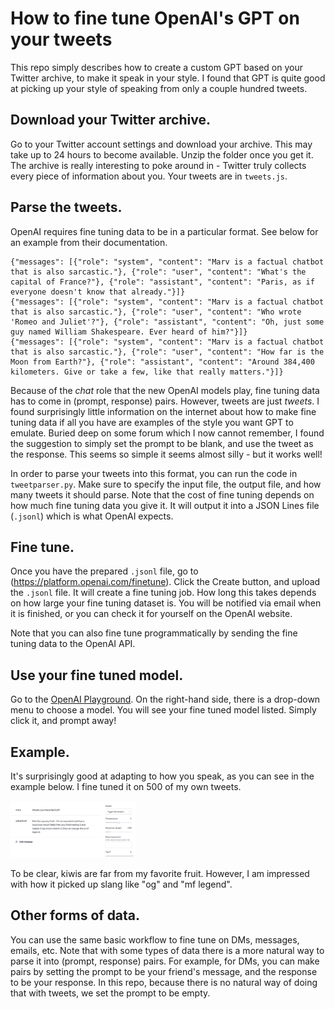 # How to fine tune OpenAI's GPT on your tweets

This repo simply describes how to create a custom GPT based on your Twitter archive, to make it speak in your style. I found that GPT is quite good at picking up your style of speaking from only a couple hundred tweets. 

## Download your Twitter archive.
Go to your Twitter account settings and download your archive. This may take up to 24 hours to become available. Unzip the folder once you get it. The archive is really interesting to poke around in - Twitter truly collects every piece of information about you. Your tweets are in `tweets.js`.

## Parse the tweets.
OpenAI requires fine tuning data to be in a particular format. See below for an example from their documentation.

```
{"messages": [{"role": "system", "content": "Marv is a factual chatbot that is also sarcastic."}, {"role": "user", "content": "What's the capital of France?"}, {"role": "assistant", "content": "Paris, as if everyone doesn't know that already."}]}
{"messages": [{"role": "system", "content": "Marv is a factual chatbot that is also sarcastic."}, {"role": "user", "content": "Who wrote 'Romeo and Juliet'?"}, {"role": "assistant", "content": "Oh, just some guy named William Shakespeare. Ever heard of him?"}]}
{"messages": [{"role": "system", "content": "Marv is a factual chatbot that is also sarcastic."}, {"role": "user", "content": "How far is the Moon from Earth?"}, {"role": "assistant", "content": "Around 384,400 kilometers. Give or take a few, like that really matters."}]}
```

Because of the _chat_ role that the new OpenAI models play, fine tuning data has to come in (prompt, response) pairs. However, tweets are just _tweets_. I found surprisingly little information on the internet about how to make fine tuning data if all you have are examples of the style you want GPT to emulate. Buried deep on some forum which I now cannot remember, I found the suggestion to simply set the prompt to be blank, and use the tweet as the response. This seems so simple it seems almost silly - but it works well! 

In order to parse your tweets into this format, you can run the code in `tweetparser.py`. Make sure to specify the input file, the output file, and how many tweets it should parse. Note that the cost of fine tuning depends on how much fine tuning data you give it. It will output it into a JSON Lines file (`.jsonl`) which is what OpenAI expects.

## Fine tune.
Once you have the prepared `.jsonl` file, go to (https://platform.openai.com/finetune). Click the Create button, and upload the `.jsonl` file. It will create a fine tuning job. How long this takes depends on how large your fine tuning dataset is. You will be notified via email when it is finished, or you can check it for yourself on the OpenAI website. 

Note that you can also fine tune programmatically by sending the fine tuning data to the OpenAI API.

## Use your fine tuned model.
Go to the [OpenAI Playground](https://platform.openai.com/playground?mode=chat). On the right-hand side, there is a drop-down menu to choose a model. You will see your fine tuned model listed. Simply click it, and prompt away!

## Example.
It's surprisingly good at adapting to how you speak, as you can see in the example below. I fine tuned it on 500 of my own tweets.

<img src="example.png" width="200">

To be clear, kiwis are far from my favorite fruit. However, I am impressed with how it picked up slang like "og" and "mf legend".

## Other forms of data.
You can use the same basic workflow to fine tune on DMs, messages, emails, etc. Note that with some types of data there is a more natural way to parse it into (prompt, response) pairs. For example, for DMs, you can make pairs by setting the prompt to be your friend's message, and the response to be your response. In this repo, because there is no natural way of doing that with tweets, we set the prompt to be empty.
